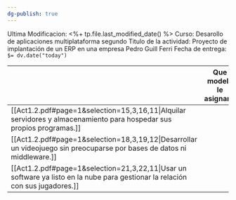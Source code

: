 ```yaml
---
dg-publish: true
---
```


Ultima Modificacion: <%+ tp.file.last_modified_date() %>
Curso: Desarollo de aplicaciones multiplataforma segundo
Titulo de la actividad: Proyecto de implantación de un ERP en una empresa
Pedro Guill Ferri
Fecha de entrega: `$= dv.date("today")`



|                                                                                                                                | Que modelo le asignaria | Porque | Ventajas (2) | Desventajas (2) | Propuesta |
| ------------------------------------------------------------------------------------------------------------------------------ | ----------------------- | ------ | ------------ | --------------- | --------- |
| [[Act1.2.pdf#page=1&selection=15,3,16,11\|Alquilar servidores y almacenamiento para hospedar sus propios programas.]]          |                         |        |              |                 |           |
| [[Act1.2.pdf#page=1&selection=18,3,19,12\|Desarrollar un videojuego sin preocuparse por bases de datos ni middleware.]]        |                         |        |              |                 |           |
| [[Act1.2.pdf#page=1&selection=21,3,22,11\|Usar un software ya listo en la nube para gestionar la relación con sus jugadores.]] |                         |        |              |                 |           |
